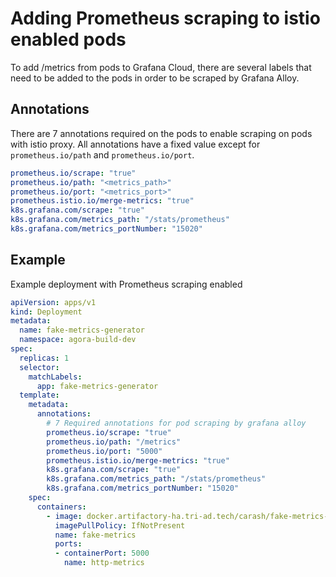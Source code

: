 # Adding Prometheus scraping to istio enabled pods

To add /metrics from pods to Grafana Cloud, there are several labels that need to be added to the pods in order to be scraped by Grafana Alloy.

## Annotations

There are 7 annotations required on the pods to enable scraping on pods with istio proxy. All annotations have a fixed value except for `prometheus.io/path` and `prometheus.io/port`.

```yaml
prometheus.io/scrape: "true"
prometheus.io/path: "<metrics_path>"
prometheus.io/port: "<metrics_port>"
prometheus.istio.io/merge-metrics: "true"
k8s.grafana.com/scrape: "true"
k8s.grafana.com/metrics_path: "/stats/prometheus"
k8s.grafana.com/metrics_portNumber: "15020"
```

## Example

Example deployment with Prometheus scraping enabled

```yaml
apiVersion: apps/v1
kind: Deployment
metadata:
  name: fake-metrics-generator
  namespace: agora-build-dev
spec:
  replicas: 1
  selector:
    matchLabels:
      app: fake-metrics-generator
  template:
    metadata:
      annotations:
        # 7 Required annotations for pod scraping by grafana alloy
        prometheus.io/scrape: "true"
        prometheus.io/path: "/metrics"
        prometheus.io/port: "5000"
        prometheus.istio.io/merge-metrics: "true"
        k8s.grafana.com/scrape: "true"
        k8s.grafana.com/metrics_path: "/stats/prometheus"
        k8s.grafana.com/metrics_portNumber: "15020"
    spec:
      containers:
        - image: docker.artifactory-ha.tri-ad.tech/carash/fake-metrics-generator:latest
          imagePullPolicy: IfNotPresent
          name: fake-metrics
          ports:
          - containerPort: 5000
            name: http-metrics
```

